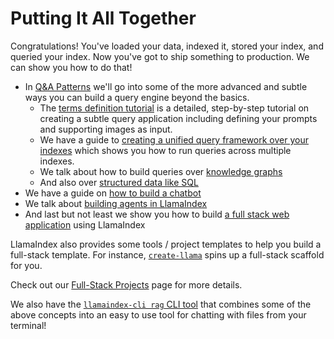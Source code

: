 # Putting It All Together

Congratulations! You've loaded your data, indexed it, stored your index, and queried your index. Now you've got to ship something to production. We can show you how to do that!

- In [Q&A Patterns](q_and_a.md) we'll go into some of the more advanced and subtle ways you can build a query engine beyond the basics.
  - The [terms definition tutorial](q_and_a/terms_definitions_tutorial.md) is a detailed, step-by-step tutorial on creating a subtle query application including defining your prompts and supporting images as input.
  - We have a guide to [creating a unified query framework over your indexes](../../examples/retrievers/reciprocal_rerank_fusion.ipynb) which shows you how to run queries across multiple indexes.
  - We talk about how to build queries over [knowledge graphs](graphs.md)
  - And also over [structured data like SQL](structured_data.md)
- We have a guide on [how to build a chatbot](chatbots/building_a_chatbot.md)
- We talk about [building agents in LlamaIndex](agents.md)
- And last but not least we show you how to build [a full stack web application](apps.md) using LlamaIndex

LlamaIndex also provides some tools / project templates to help you build a full-stack template. For instance, [`create-llama`](https://github.com/run-llama/LlamaIndexTS/tree/main/packages/create-llama) spins up a full-stack scaffold for you.

Check out our [Full-Stack Projects](../../community/full_stack_projects.md) page for more details.

We also have the [`llamaindex-cli rag` CLI tool](../../use_cases/q_and_a/rag_cli.md) that combines some of the above concepts into an easy to use tool for chatting with files from your terminal!

